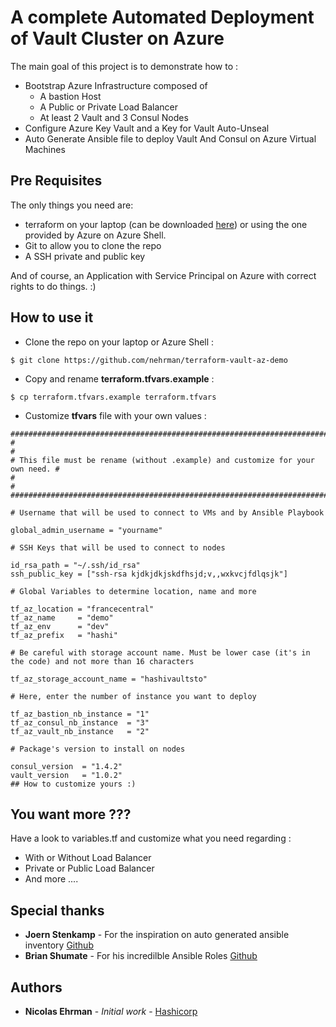 # A complete Automated Deployment of Vault Cluster on Azure

The main goal of this project is to demonstrate how to :
- Bootstrap Azure Infrastructure composed of 
    - A bastion Host 
    - A Public or Private Load Balancer
    - At least 2 Vault and 3 Consul Nodes
- Configure Azure Key Vault and a Key for Vault Auto-Unseal
- Auto Generate Ansible file to deploy Vault And Consul on Azure Virtual Machines

## Pre Requisites

The only things you need are:
- terraform on your laptop (can be downloaded [here](https://terraform.io)) or using the one provided by Azure on Azure Shell.
- Git to allow you to clone the repo
- A SSH private and public key

And of course, an Application with Service Principal on Azure with correct rights to do things. :)


## How to use it 

- Clone the repo on your laptop or Azure Shell :

```
$ git clone https://github.com/nehrman/terraform-vault-az-demo
```

- Copy and rename **terraform.tfvars.example** :

```
$ cp terraform.tfvars.example terraform.tfvars
```

- Customize **tfvars** file with your own values :

```
################################################################################
#                                                                              #
# This file must be rename (without .example) and customize for your own need. #
#                                                                              #
################################################################################

# Username that will be used to connect to VMs and by Ansible Playbook

global_admin_username = "yourname"

# SSH Keys that will be used to connect to nodes

id_rsa_path = "~/.ssh/id_rsa"
ssh_public_key = ["ssh-rsa kjdkjdkjskdfhsjd;v,,wxkvcjfdlqsjk"]

# Global Variables to determine location, name and more 

tf_az_location = "francecentral"
tf_az_name     = "demo"
tf_az_env      = "dev"
tf_az_prefix   = "hashi"

# Be careful with storage account name. Must be lower case (it's in the code) and not more than 16 characters

tf_az_storage_account_name = "hashivaultsto"

# Here, enter the number of instance you want to deploy

tf_az_bastion_nb_instance = "1"
tf_az_consul_nb_instance  = "3"
tf_az_vault_nb_instance   = "2"

# Package's version to install on nodes 

consul_version  = "1.4.2"
vault_version   = "1.0.2"
## How to customize yours :)
```

## You want more ??? 

Have a look to variables.tf and customize what you need regarding :

- With or Without Load Balancer
- Private or Public Load Balancer
- And more ....

## Special thanks

* **Joern Stenkamp** - For the inspiration on auto generated ansible inventory [Github](https://github.com/joestack)
* **Brian Shumate** - For his incredilble Ansible Roles [Github](https://github.com/brianshumate)

## Authors

* **Nicolas Ehrman** - *Initial work* - [Hashicorp](https://www.hashicorp.com)

